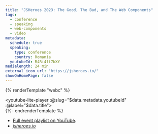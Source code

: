 ```yaml
---
title: "JSHeroes 2023: The Good, The Bad, and The Web Components"
tags:
  - conference
  - speaking
  - web-components
  - video
metadata:
  schedule: true
  speaking:
    type: conference
    country: Romania
  youtubeId: R4Ri4ft7bXY
medialength: 24 min
external_icon_url: "https://jsheroes.io/"
showOnHomePage: false
---
```

{% renderTemplate "webc" %}<div><youtube-lite-player :@slug="$data.metadata.youtubeId" :@label="$data.title"></youtube-lite-player></div>{%- endrenderTemplate %}

* [Full event playlist on YouTube](https://www.youtube.com/playlist?list=PLB9NqTp0uKrR8g9ImDK2HPcpuC7oW8wYe).
* [_jsheroes.io_](https://jsheroes.io/)